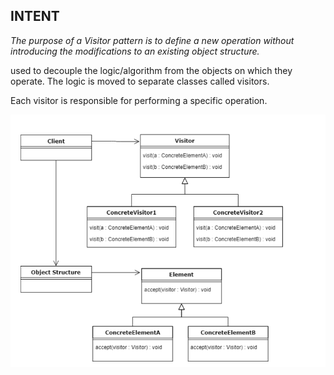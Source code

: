 INTENT
----------

*The purpose of a Visitor pattern is to define a new operation without introducing the modifications to an existing object structure.*

used to decouple the logic/algorithm from the objects on which they operate. The logic is moved to separate classes called visitors.

Each visitor is responsible for performing a specific operation.

![img.png](visitor.png)